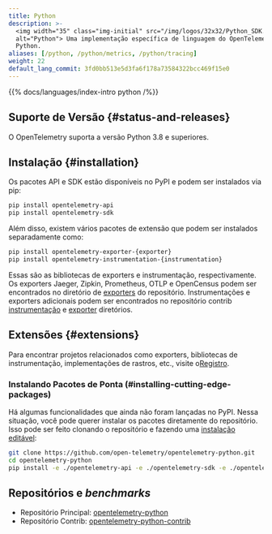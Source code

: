 ```yaml
---
title: Python
description: >-
  <img width="35" class="img-initial" src="/img/logos/32x32/Python_SDK.svg"
  alt="Python"> Uma implementação específica de linguagem do OpenTelemetry em
  Python.
aliases: [/python, /python/metrics, /python/tracing]
weight: 22
default_lang_commit: 3fd0bb513e5d3fa6f178a73584322bcc469f15e0
---
```


{{% docs/languages/index-intro python /%}}

## Suporte de Versão {#status-and-releases}

O OpenTelemetry suporta a versão Python 3.8 e superiores.

## Instalação {#installation}

Os pacotes API e SDK estão disponíveis no PyPI e podem ser instalados via pip:

```sh
pip install opentelemetry-api
pip install opentelemetry-sdk
```

Além disso, existem vários pacotes de extensão que podem ser instalados
separadamente como:

```sh
pip install opentelemetry-exporter-{exporter}
pip install opentelemetry-instrumentation-{instrumentation}
```

Essas são as bibliotecas de exporters e instrumentação, respectivamente. Os
exporters Jaeger, Zipkin, Prometheus, OTLP e OpenCensus podem ser encontrados no
diretório de
[exporters](https://github.com/open-telemetry/opentelemetry-python/blob/main/exporter/)
do repositório. Instrumentações e exporters adicionais podem ser encontrados no
repositório contrib
[instrumentação](https://github.com/open-telemetry/opentelemetry-python-contrib/tree/main/instrumentation)
e
[exporter](https://github.com/open-telemetry/opentelemetry-python-contrib/tree/main/exporter)
diretórios.

## Extensões {#extensions}

Para encontrar projetos relacionados como exporters, bibliotecas de
instrumentação, implementações de rastros, etc., visite
o[Registro](/ecosystem/registry/?s=python).

### Instalando Pacotes de Ponta (#installing-cutting-edge-packages)

Há algumas funcionalidades que ainda não foram lançadas no PyPI. Nessa situação,
você pode querer instalar os pacotes diretamente do repositório. Isso pode ser
feito clonando o repositório e fazendo uma
[instalação editável](https://pip.pypa.io/en/stable/reference/pip_install/#editable-installs):

```sh
git clone https://github.com/open-telemetry/opentelemetry-python.git
cd opentelemetry-python
pip install -e ./opentelemetry-api -e ./opentelemetry-sdk -e ./opentelemetry-semantic-conventions
```

## Repositórios e _benchmarks_

- Repositório Principal: [opentelemetry-python][]
- Repositório Contrib: [opentelemetry-python-contrib][]

[opentelemetry-python]: https://github.com/open-telemetry/opentelemetry-python
[opentelemetry-python-contrib]:
  https://github.com/open-telemetry/opentelemetry-python-contrib
